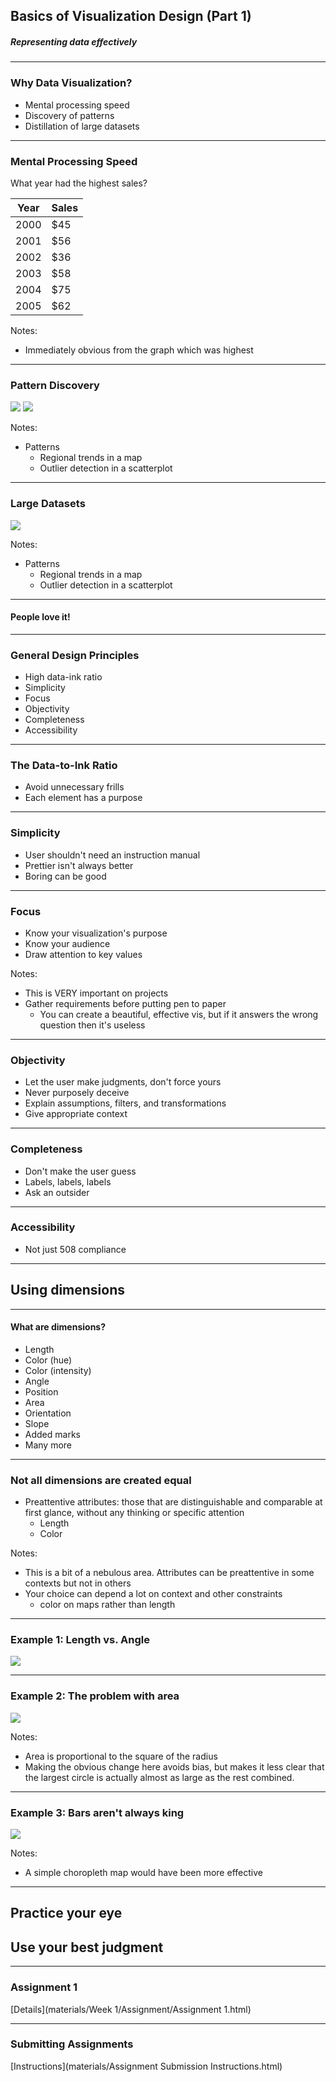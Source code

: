 ## Basics of Visualization Design (Part 1)
##### Representing data effectively

------

### Why Data Visualization?
- Mental processing speed
- Discovery of patterns
- Distillation of large datasets

---

<!-- .slide: class="processing-speed" data-state="processing-speed" -->
<style>
    .processing-speed table { margin-left: 0; }
    .processing-speed table, 
    .processing-speed .viz {
        float:left;
    } 
    .processing-speed .viz { margin: 50px; };
</style>

### Mental Processing Speed
What year had the highest sales?

| Year | Sales |
| ---- | ----- |
| 2000 | $45   |
| 2001 | $56   |
| 2002 | $36   |
| 2003 | $58   |
| 2004 | $75   |
| 2005 | $62   |

<div class="viz"></div>

Notes:
- Immediately obvious from the graph which was highest

---

<!-- .slide: class="pattern-discovery" data-state="pattern-discovery" -->
<style>
    .pattern-discovery .img {
        float:left;
        width:40%;
        margin:5%;
        border:none;
    }
</style>

### Pattern Discovery
<img class="img" src="materials/Week 1/Slides/Census-time-machine.png">
<img class="img" src="materials/Week 1/Slides/morris-feature-messi-2.png">

Notes:
- Patterns
    + Regional trends in a map
    + Outlier detection in a scatterplot

---

<!-- .slide: class="big-data" data-state="big-data" -->
<style>
    .big-data .img {
        margin:auto;
        border:none;
    }
</style>

### Large Datasets
<img class="img" src="materials/Week 1/Slides/Track-National-Unemployment-Job-Gains-and-Job-Losses-–-Wall-Street-Journal-.png">

Notes:
- Patterns
    + Regional trends in a map
    + Outlier detection in a scatterplot

---

#### People love it!

------

### General Design Principles
- High data-ink ratio
- Simplicity
- Focus
- Objectivity
- Completeness
- Accessibility

---

### The Data-to-Ink Ratio
- Avoid unnecessary frills
- Each element has a purpose

---

### Simplicity
- User shouldn't need an instruction manual
- Prettier isn't always better
- Boring can be good

---

### Focus
- Know your visualization's purpose
- Know your audience
- Draw attention to key values

Notes:
- This is VERY important on projects
- Gather requirements before putting pen to paper
    + You can create a beautiful, effective vis, but if it answers the wrong question then it's useless

---

### Objectivity
- Let the user make judgments, don't force yours
- Never purposely deceive
- Explain assumptions, filters, and transformations
- Give appropriate context

---

### Completeness
- Don't make the user guess
- Labels, labels, labels
- Ask an outsider

---

### Accessibility
- Not just 508 compliance

------

## Using dimensions

---

#### What are dimensions?
- Length
- Color (hue)
- Color (intensity)
- Angle
- Position
- Area
- Orientation
- Slope
- Added marks
- Many more

---

### Not all dimensions are created equal
- Preattentive attributes: those that are distinguishable and comparable at first glance, without any thinking or specific attention
    + Length
    + Color

Notes:
- This is a bit of a nebulous area. Attributes can be preattentive in some contexts but not in others
- Your choice can depend a lot on context and other constraints
    + color on maps rather than length

---

### Example 1: Length vs. Angle 
<img class="img" src="materials/Week 1/Slides/class2_4.jpg">

---

### Example 2: The problem with area
<img class="img" src="materials/Week 1/Slides/class2_31.jpg">

Notes:
- Area is proportional to the square of the radius
- Making the obvious change here avoids bias, but makes it less clear that the largest circle is actually almost as large as the rest combined.

---

### Example 3: Bars aren't always king
<img class="img" src="materials/Week 1/Slides/3D_Bar_on_Flatten_Surface.png">

Notes:
- A simple choropleth map would have been more effective

---

## Practice your eye
## Use your best judgment

------

### Assignment 1
[Details](materials/Week 1/Assignment/Assignment 1.html)

---

### Submitting Assignments
[Instructions](materials/Assignment Submission Instructions.html)
